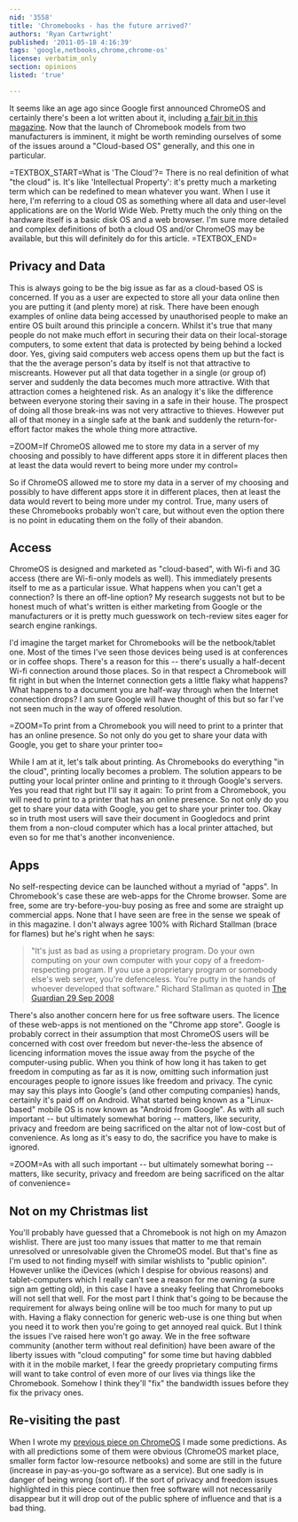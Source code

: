 ```yaml
---
nid: '3558'
title: 'Chromebooks - has the future arrived?'
authors: 'Ryan Cartwright'
published: '2011-05-18 4:16:39'
tags: 'google,netbooks,chrome,chrome-os'
license: verbatim_only
section: opinions
listed: 'true'

---
```

It seems like an age ago since Google first announced ChromeOS and certainly there's been a lot written about it, including 
[a fair bit in this magazine](http://www.freesoftwaremagazine.com/taxonomy/term/1715). Now that the launch of Chromebook models from two manufacturers is imminent, it might be worth  reminding ourselves of some of the issues around a "Cloud-based OS" generally, and this one in particular.

<!--break-->

=TEXTBOX_START=What is 'The Cloud'?=
There is no real definition of what "the cloud" is. It's like 'Intellectual Property': it's pretty much a marketing term which  can be redefined to mean whatever you want.
When I use it here, I'm referring to a cloud OS as something where all data and user-level applications are on the World Wide Web. Pretty much the only thing on the hardware itself is a basic disk OS and a web browser. I'm sure more detailed and complex definitions of both a cloud OS and/or ChromeOS may be available, but this will definitely do for this article.
=TEXTBOX_END=

## Privacy and Data

This is always going to be the big issue as far as a cloud-based OS is concerned. If you as a user are expected to store all your data online then you are putting it (and plenty more) at risk. There have been enough examples of online data being accessed by unauthorised people to make an entire OS built around this principle a concern. Whilst it's true that many people do not make much effort in securing their data on their local-storage computers, to some extent that data is protected by being behind a locked door. Yes, giving said computers web access opens them up but the fact is that the the average person's data by itself is not that attractive to miscreants. However put all that data together in a single (or group of) server and suddenly the data becomes much more attractive. With that attraction comes a heightened risk. As an analogy it's like the difference between everyone storing their saving in a safe in their house. The prospect of doing all those break-ins was not very attractive to thieves. However put all of that money in a single safe at the bank and suddenly the return-for-effort factor makes the whole thing more attractive.

=ZOOM=If ChromeOS allowed me to store my data in a server of my choosing and possibly to have different apps store it in different places then at least the data would revert to being more under my control=

So if ChromeOS allowed me to store my data in a server of my choosing and possibly to have different apps store it in different places, then at least the data would revert to being more under my control. True, many users of these Chromebooks probably won't care, but without even the option there is no point in educating them on the folly of their abandon.  

## Access

ChromeOS is designed and marketed as "cloud-based", with Wi-fi and 3G access (there are Wi-fi-only models as well). This immediately presents itself to me as a particular issue. What happens when you can't get a connection? Is there an off-line option? My research suggests not but to be honest much of what's written is either marketing from Google or the manufacturers or it is pretty much guesswork on tech-review sites eager for search engine rankings.

I'd imagine the target market for Chromebooks will be the netbook/tablet one. Most of the times I've seen those devices being used is at conferences or in coffee shops. There's a reason for this -- there's usually a half-decent Wi-fi connection around those places. So in that respect a Chromebook will fit right in but when the Internet connection gets a little flaky what happens? What happens to a document you are half-way through when the Internet connection drops? I am sure Google will have thought of this but so far I've not seen much in the way of offered resolution.

=ZOOM=To print from a Chromebook you will need to print to a printer that has an online presence. So not only do you get to share your data with Google, you get to share your printer too=

While I am at it, let's talk about printing. As Chromebooks do everything "in the cloud", printing locally becomes a problem.  The solution appears to be putting your local printer online and printing to it through Google's servers. Yes you read that right but I'll say it again: To print from a Chromebook, you will need to print to a printer that has an online presence. So not only do you get to share your data with Google, you get to share your printer too. Okay so in truth most users will save their document in Googledocs and print them from a non-cloud computer which has a local printer attached, but even so for me that's another inconvenience. 

## Apps

No self-respecting device can be launched without a myriad of "apps". In Chromebook's case these are web-apps for the Chrome browser. Some are free, some are try-before-you-buy posing as free and some are straight up commercial apps. None that I have seen are free in the sense we speak of in this magazine. I don't always agree 100% with Richard Stallman (brace for flames) but he's right when he says:

> "It's just as bad as using a proprietary program. Do your own computing on your own computer with your copy of a freedom-respecting program. If you use a proprietary program or somebody else's web server, you're defenceless. You're putty in the hands of whoever developed that software." Richard Stallman  as quoted in [The Guardian 29 Sep 2008](http://www.guardian.co.uk/technology/2008/sep/29/cloud.computing.richard.stallman)

There's also another concern here for us free software users. The licence of these web-apps is not mentioned on the "Chrome app store". Google is probably correct in their assumption that most ChromeOS users will be concerned with cost over freedom but never-the-less the absence of licencing information moves the issue away from the psyche of the computer-using public. When you think of how long it has taken to get freedom in computing as far as it is now, omitting such information just encourages people to ignore issues like freedom and privacy. The cynic may say this plays into Google's (and other computing companies) hands, certainly it's paid off on Android. What started being known as a "Linux-based" mobile OS is now known as "Android from Google". As with all such important -- but ultimately somewhat boring -- matters, like security, privacy and freedom are being sacrificed on the altar not of low-cost but of convenience. As long as it's easy to do, the sacrifice you have to make is ignored.

=ZOOM=As with all such important -- but ultimately somewhat boring -- matters, like security, privacy and freedom are being sacrificed on the altar of convenience=

## Not on my Christmas list

You'll probably have guessed that a Chromebook is not high on my Amazon wishlist. There are just too many issues that matter to me that remain unresolved or unresolvable given the ChromeOS model. But that's fine as I'm used to not finding myself with similar wishlists to "public opinion". However unlike the iDevices (which I despise for obvious reasons) and tablet-computers which I really can't see a reason for me owning (a sure sign  am getting old), in this case I have a sneaky feeling that Chromebooks will not sell that well. For the most part I think that's going to be because the requirement for always being online will be too much for many to put up with. Having a flaky connection for generic web-use is one thing but when you need it to work then you're going to get annoyed real quick. But I think the issues I've raised here won't go away. We in the free software community (another term without real definition) have been aware of the liberty issues with "cloud computing" for some time but having dabbled with it in the mobile market, I fear the greedy proprietary computing firms will want to take control of even more of our lives via things like the Chromebook. Somehow I think they'll "fix" the bandwidth issues before they fix the privacy ones.

## Re-visiting the past

When I wrote my [previous piece on ChromeOS](http://www.freesoftwaremagazine.com/columns/chrome_os_desktop_winner_think_not) I made some predictions. As with all predictions some of them were obvious (ChromeOS market place, smaller form factor low-resource netbooks) and some are still in the future (increase in pay-as-you-go software as a service). But one sadly is in danger of being wrong (sort of). If the sort of privacy and freedom issues highlighted in this piece continue then free software will not necessarily disappear but it will drop out of the public sphere of influence and that is a bad thing.
